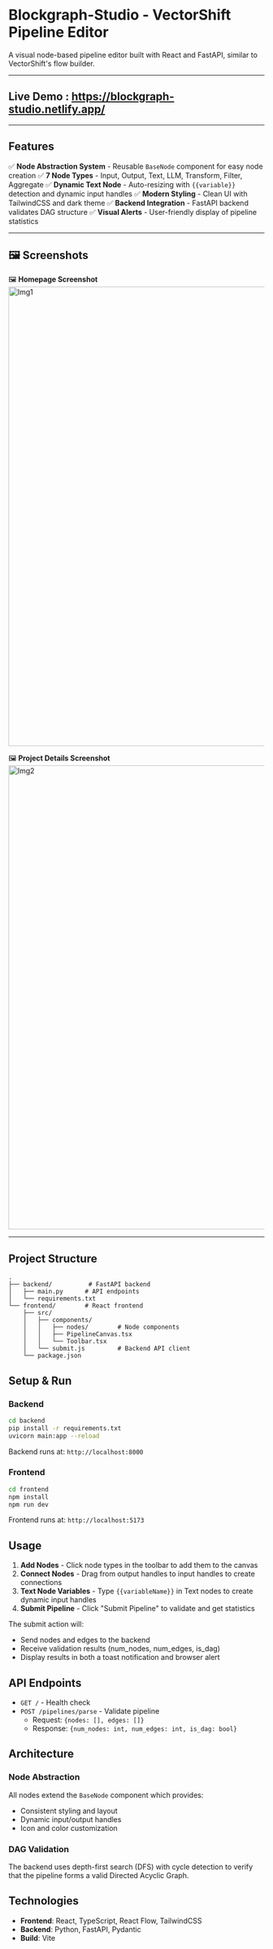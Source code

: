 # Blockgraph-Studio - VectorShift Pipeline Editor
A visual node-based pipeline editor built with React and FastAPI, similar to VectorShift's flow builder.

---

##  Live Demo : https://blockgraph-studio.netlify.app/

---
## Features

✅ **Node Abstraction System** - Reusable `BaseNode` component for easy node creation
✅ **7 Node Types** - Input, Output, Text, LLM, Transform, Filter, Aggregate
✅ **Dynamic Text Node** - Auto-resizing with `{{variable}}` detection and dynamic input handles
✅ **Modern Styling** - Clean UI with TailwindCSS and dark theme
✅ **Backend Integration** - FastAPI backend validates DAG structure
✅ **Visual Alerts** - User-friendly display of pipeline statistics

---

## 🖼️ Screenshots

🖼️ **Homepage Screenshot**
<img width="1920" height="903" alt="Img1" src="https://github.com/user-attachments/assets/d069d361-5e0b-41c8-86f0-53966ad37e8f" />

🖼️ **Project Details Screenshot**
<img width="1920" height="912" alt="Img2" src="https://github.com/user-attachments/assets/509517f5-7032-41e5-b6fa-1065ee38a753" />

---

## Project Structure

```
.
├── backend/          # FastAPI backend
│   ├── main.py      # API endpoints
│   └── requirements.txt
└── frontend/        # React frontend
    ├── src/
    │   ├── components/
    │   │   ├── nodes/        # Node components
    │   │   ├── PipelineCanvas.tsx
    │   │   └── Toolbar.tsx
    │   └── submit.js         # Backend API client
    └── package.json
```

## Setup & Run

### Backend

```bash
cd backend
pip install -r requirements.txt
uvicorn main:app --reload
```

Backend runs at: `http://localhost:8000`

### Frontend

```bash
cd frontend
npm install
npm run dev
```

Frontend runs at: `http://localhost:5173`

## Usage

1. **Add Nodes** - Click node types in the toolbar to add them to the canvas
2. **Connect Nodes** - Drag from output handles to input handles to create connections
3. **Text Node Variables** - Type `{{variableName}}` in Text nodes to create dynamic input handles
4. **Submit Pipeline** - Click "Submit Pipeline" to validate and get statistics

The submit action will:
- Send nodes and edges to the backend
- Receive validation results (num_nodes, num_edges, is_dag)
- Display results in both a toast notification and browser alert

## API Endpoints

- `GET /` - Health check
- `POST /pipelines/parse` - Validate pipeline
  - Request: `{nodes: [], edges: []}`
  - Response: `{num_nodes: int, num_edges: int, is_dag: bool}`

## Architecture

### Node Abstraction
All nodes extend the `BaseNode` component which provides:
- Consistent styling and layout
- Dynamic input/output handles
- Icon and color customization

### DAG Validation
The backend uses depth-first search (DFS) with cycle detection to verify that the pipeline forms a valid Directed Acyclic Graph.

## Technologies

- **Frontend**: React, TypeScript, React Flow, TailwindCSS
- **Backend**: Python, FastAPI, Pydantic
- **Build**: Vite
